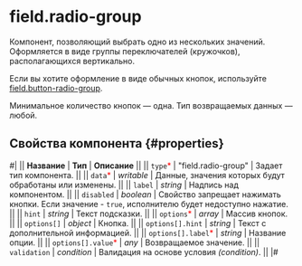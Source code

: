 # field.radio-group

Компонент, позволяющий выбрать одно из нескольких значений. Оформляется в виде группы переключателей (кружочков), располагающихся вертикально.

Если вы хотите оформление в виде обычных кнопок, используйте [field.button-radio-group](field.button-radio-group.md).

Минимальное количество кнопок — одна. Тип возвращаемых данных — любой.

## Свойства компонента {#properties}

#|
|| **Название** | **Тип** | **Описание** ||
|| `type`<span style="color: red">\*</span> | "field.radio-group" | Задает тип компонента. ||
|| `data`<span style="color: red">\*</span> | _writable_ | Данные, значения которых будут обработаны или изменены. ||
|| `label` | _string_ | Надпись над компонентом. ||
|| `disabled` | _boolean_ | Свойство запрещает нажимать кнопки. Если значение - `true`, исполнителю будет недоступно нажатие. ||
|| `hint` | _string_ | Текст подсказки. ||
|| `options`<span style="color: red">\*</span> | _array_ | Массив кнопок. ||
|| `options[]` | _object_ | Кнопка. ||
|| `options[].hint` | _string_ | Текст с дополнительной информацией. ||
|| `options[].label`<span style="color: red">\*</span> | _string_ | Название опции. ||
|| `options[].value`<span style="color: red">\*</span> | _any_ | Возвращаемое значение. ||
|| `validation` | _condition_ | Валидация на основе условия _(condition)_. ||
|#
